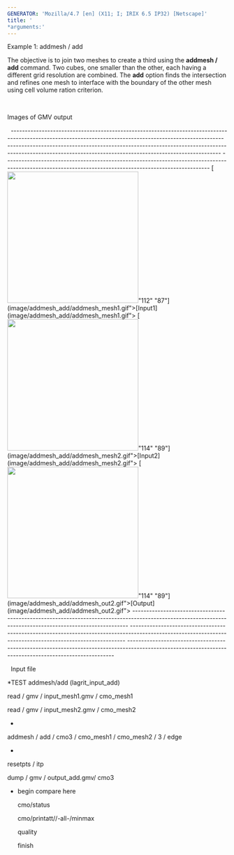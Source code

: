 ```yaml
---
GENERATOR: 'Mozilla/4.7 [en] (X11; I; IRIX 6.5 IP32) [Netscape]'
title: '
*arguments:'
---
```


 Example 1: addmesh / add

  The objective is to join two meshes to create a third using the
  **addmesh / add** command.
  Two cubes, one smaller than the other, each having a different grid
  resolution are combined. The **add** option finds the intersection
  and refines one mesh to interface with the boundary of the other
  mesh using cell volume ration criterion.

  [](../lagrit_input_add) 

  Images of GMV output

   
    ---------------------------------------------------------------------------------------------------------------------------------------------------------- ---------------------------------------------------------------------------------------------------------------------------------------------------------- -------------------------------------------------------------------------------------------------------------------------------------------------------
    [<img height="300" width="300" src="https://lanl.github.io/docs/assets/images/addmesh_add/addmesh_mesh1_tn.gif">"112" "87"](image/addmesh_add/addmesh_mesh1.gif">[Input1](image/addmesh_add/addmesh_mesh1.gif">   [<img height="300" width="300" src="https://lanl.github.io/docs/assets/images/addmesh_add/addmesh_mesh2_tn.gif">"114" "89"](image/addmesh_add/addmesh_mesh2.gif">[Input2](image/addmesh_add/addmesh_mesh2.gif">   [<img height="300" width="300" src="https://lanl.github.io/docs/assets/images/addmesh_add/addmesh_out2_tn.gif">"114" "89"](image/addmesh_add/addmesh_out2.gif">[Output](image/addmesh_add/addmesh_out2.gif">
    ---------------------------------------------------------------------------------------------------------------------------------------------------------- ---------------------------------------------------------------------------------------------------------------------------------------------------------- -------------------------------------------------------------------------------------------------------------------------------------------------------
 
  

   
  Input file

  
*TEST addmesh/add (lagrit\_input\_add)

  read / gmv / input\_mesh1.gmv / cmo\_mesh1

  read / gmv / input\_mesh2.gmv / cmo\_mesh2

  
*

  addmesh / add / cmo3 / cmo\_mesh1 / cmo\_mesh2 / 3 / edge

  
*

  resetpts / itp

  dump / gmv / output\_add.gmv/ cmo3

  
* begin compare here

  cmo/status

  cmo/printatt//-all-/minmax

  quality

  finish
